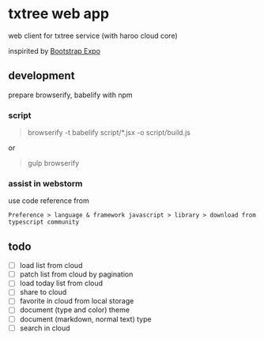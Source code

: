# txtree web app

web client for txtree service (with haroo cloud core)

inspirited by [Bootstrap Expo](http://expo.getbootstrap.com/)

## development

prepare browserify, babelify with npm

### script

> browserify -t babelify  script/*.jsx -o script/build.js

or 

> gulp browserify

### assist in webstorm

use code reference from 

    Preference > language & framework javascript > library > download from typescript community
    
## todo

- [ ] load list from cloud
- [ ] patch list from cloud by pagination
- [ ] load today list from cloud
- [ ] share to cloud
- [ ] favorite in cloud from local storage
- [ ] document (type and color) theme
- [ ] document (markdown, normal text) type
- [ ] search in cloud
